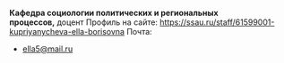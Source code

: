 **Кафедра социологии политических и региональных процессов,** доцент
Профиль на сайте: 
https://ssau.ru/staff/61599001-kupriyanycheva-ella-borisovna
Почта:
- ella5@mail.ru